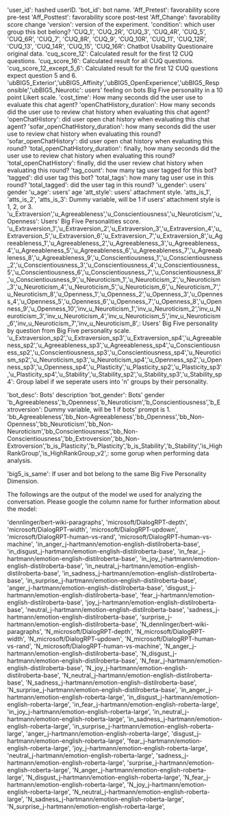 'user_id': hashed userID.
'bot_id': bot name.
'Aff_Pretest': favorability score pre-test
'Aff_Posttest': favorability score post-test
'Aff_Change': favorability score change
'version': version of the experiment.
'condition': which user group this bot belong?
'CUQ_1', 'CUQ_2R', 'CUQ_3', 'CUQ_4R', 'CUQ_5', 'CUQ_6R', 'CUQ_7', 'CUQ_8R', 'CUQ_9', 'CUQ_10R', 'CUQ_11', 'CUQ_12R', 'CUQ_13', 'CUQ_14R', 'CUQ_15', 'CUQ_16R': Chatbot Usability Questionaire original data.
'cuq_score_12': Calculated result for the first 12 CUQ questions.
'cuq_score_16': Calculated result for all CUQ questions.
'cuq_score_12_except_5_6': Calculated result for the first 12 CUQ questions expect question 5 and 6.
'ubBIG5_Exterior','ubBIG5_Affinity','ubBIG5_OpenExperience','ubBIG5_Responsible','ubBIG5_Neurotic': users' feeling on bots Big Five personality in a 10 point Likert scale.
'cost_time': How many seconds did the user use to evaluate this chat agent?
'openChatHistory_duration': How many seconds did the user use to review chat history when evaluating this chat agent?
'openChatHistory': did user open chat history when evaluating this chat agent?
'sofar_openChatHistory_duration': how many seconds did the user use to review chat history when evaluating this round?
'sofar_openChatHistory': did user open chat history when evaluating this round?
'total_openChatHistory_duration': finally, how many seconds did the user use to review chat history when evaluating this round?
'total_openChatHistory': finally, did the user review chat history when evaluating this round?
'tag_count': how many tag user tagged for this bot?
'tagged': did user tag this bot?
'total_tags': how many tag user use in this round?
'total_tagged': did the user tag in this round?
'u_gender': users' gender
'u_age': users' age
'att_style': users' attachment style.
'atts_is_1', 'atts_is_2', 'atts_is_3': Dummy variable, will be 1 if users' attachment style is 1, 2, or 3.
'u_Extraversion','u_Agreeableness','u_Conscientiousness','u_Neuroticism','u_Openness': Users' Big Five Personalities score.
'u_Extraversion_1','u_Extraversion_2','u_Extraversion_3','u_Extraversion_4','u_Extraversion_5','u_Extraversion_6','u_Extraversion_7','u_Extraversion_8','u_Agreeableness_1','u_Agreeableness_2','u_Agreeableness_3','u_Agreeableness_4','u_Agreeableness_5','u_Agreeableness_6','u_Agreeableness_7','u_Agreeableness_8','u_Agreeableness_9','u_Conscientiousness_1','u_Conscientiousness_2','u_Conscientiousness_3','u_Conscientiousness_4','u_Conscientiousness_5','u_Conscientiousness_6','u_Conscientiousness_7','u_Conscientiousness_8','u_Conscientiousness_9','u_Neuroticism_1','u_Neuroticism_2','u_Neuroticism_3','u_Neuroticism_4','u_Neuroticism_5','u_Neuroticism_6','u_Neuroticism_7','u_Neuroticism_8','u_Openness_1','u_Openness_2','u_Openness_3','u_Openness_4','u_Openness_5','u_Openness_6','u_Openness_7','u_Openness_8','u_Openness_9','u_Openness_10','inv_u_Neuroticism_1','inv_u_Neuroticism_2','inv_u_Neuroticism_3','inv_u_Neuroticism_4','inv_u_Neuroticism_5','inv_u_Neuroticism_6','inv_u_Neuroticism_7','inv_u_Neuroticism_8',: Users' Big Five personality by question from Big Five personality scale.
'u_Extraversion_sp2','u_Extraversion_sp3','u_Extraversion_sp4','u_Agreeableness_sp2','u_Agreeableness_sp3','u_Agreeableness_sp4','u_Conscientiousness_sp2','u_Conscientiousness_sp3','u_Conscientiousness_sp4','u_Neuroticism_sp2','u_Neuroticism_sp3','u_Neuroticism_sp4','u_Openness_sp2','u_Openness_sp3','u_Openness_sp4','u_Plasticity','u_Plasticity_sp2','u_Plasticity_sp3','u_Plasticity_sp4','u_Stability','u_Stability_sp2','u_Stability_sp3','u_Stability_sp4': Group label if we seperate users into 'n' groups by their personality.

'bot_desc': Bots' description
'bot_gender': Bots' gender
'b_Agreeableness','b_Openness','b_Neuroticism','b_Conscientiousness','b_Extroversion': Dummy variable, will be 1 if bots' prompt is 1.
'bb_Agreeableness','bb_Non-Agreeableness','bb_Openness','bb_Non-Openness','bb_Neuroticism','bb_Non-Neuroticism','bb_Conscientiousness','bb_Non-Conscientiousness','bb_Extroversion','bb_Non-Extroversion','b_is_Plasticity','b_Plasticity','b_is_Stability','b_Stability','is_HighRankGroup','is_HighRankGroup_v2',: some gorup when performing data analysis.

'big5_is_same': If user and bot belong to the same Big Five Personality Dimension.

The followings are the output of the model we used for analyzing the conversation. Please google the column name for further information about the model:

'dennlinger/bert-wiki-paragraphs',
'microsoft/DialogRPT-depth',
'microsoft/DialogRPT-width',
'microsoft/DialogRPT-updown',
'microsoft/DialogRPT-human-vs-rand',
'microsoft/DialogRPT-human-vs-machine',
'in_anger_j-hartmann/emotion-english-distilroberta-base',
'in_disgust_j-hartmann/emotion-english-distilroberta-base',
'in_fear_j-hartmann/emotion-english-distilroberta-base',
'in_joy_j-hartmann/emotion-english-distilroberta-base',
'in_neutral_j-hartmann/emotion-english-distilroberta-base',
'in_sadness_j-hartmann/emotion-english-distilroberta-base',
'in_surprise_j-hartmann/emotion-english-distilroberta-base',
'anger_j-hartmann/emotion-english-distilroberta-base',
'disgust_j-hartmann/emotion-english-distilroberta-base',
'fear_j-hartmann/emotion-english-distilroberta-base',
'joy_j-hartmann/emotion-english-distilroberta-base',
'neutral_j-hartmann/emotion-english-distilroberta-base',
'sadness_j-hartmann/emotion-english-distilroberta-base',
'surprise_j-hartmann/emotion-english-distilroberta-base',
'N_dennlinger/bert-wiki-paragraphs',
'N_microsoft/DialogRPT-depth',
'N_microsoft/DialogRPT-width',
'N_microsoft/DialogRPT-updown',
'N_microsoft/DialogRPT-human-vs-rand',
'N_microsoft/DialogRPT-human-vs-machine',
'N_anger_j-hartmann/emotion-english-distilroberta-base',
'N_disgust_j-hartmann/emotion-english-distilroberta-base',
'N_fear_j-hartmann/emotion-english-distilroberta-base',
'N_joy_j-hartmann/emotion-english-distilroberta-base',
'N_neutral_j-hartmann/emotion-english-distilroberta-base',
'N_sadness_j-hartmann/emotion-english-distilroberta-base',
'N_surprise_j-hartmann/emotion-english-distilroberta-base',
'in_anger_j-hartmann/emotion-english-roberta-large',
'in_disgust_j-hartmann/emotion-english-roberta-large',
'in_fear_j-hartmann/emotion-english-roberta-large',
'in_joy_j-hartmann/emotion-english-roberta-large',
'in_neutral_j-hartmann/emotion-english-roberta-large',
'in_sadness_j-hartmann/emotion-english-roberta-large',
'in_surprise_j-hartmann/emotion-english-roberta-large',
'anger_j-hartmann/emotion-english-roberta-large',
'disgust_j-hartmann/emotion-english-roberta-large',
'fear_j-hartmann/emotion-english-roberta-large',
'joy_j-hartmann/emotion-english-roberta-large',
'neutral_j-hartmann/emotion-english-roberta-large',
'sadness_j-hartmann/emotion-english-roberta-large',
'surprise_j-hartmann/emotion-english-roberta-large',
'N_anger_j-hartmann/emotion-english-roberta-large',
'N_disgust_j-hartmann/emotion-english-roberta-large',
'N_fear_j-hartmann/emotion-english-roberta-large',
'N_joy_j-hartmann/emotion-english-roberta-large',
'N_neutral_j-hartmann/emotion-english-roberta-large',
'N_sadness_j-hartmann/emotion-english-roberta-large',
'N_surprise_j-hartmann/emotion-english-roberta-large',
